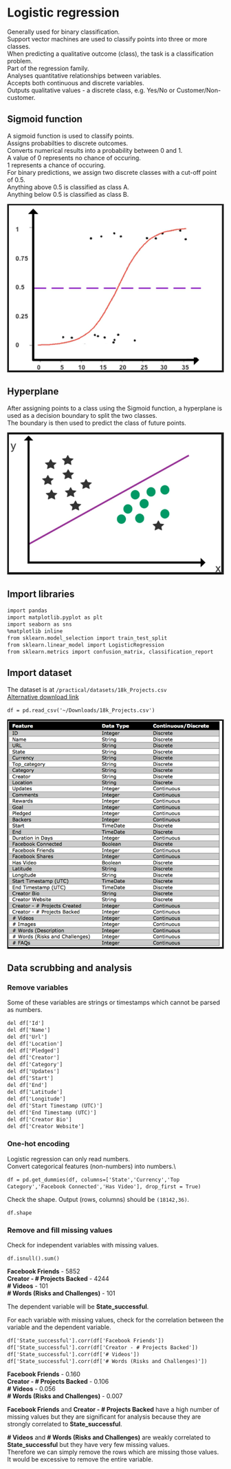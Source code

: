 # Logistic regression
Generally used for binary classification.\
Support vector machines are used to classify points into three or more classes.\
When predicting a qualitative outcome (class), the task is a classification problem.\
Part of the regression family.\
Analyses quantitative relationships between variables.\
Accepts both continuous and discrete variables.\
Outputs qualitative values - a discrete class, e.g. Yes/No or Customer/Non-customer.

## Sigmoid function
A sigmoid function is used to classify points.\
Assigns probabilties to discrete outcomes.\
Converts numerical results into a probability between 0 and 1.\
A value of 0 represents no chance of occuring.\
1 represents a chance of occuring.\
For binary predictions, we assign two discrete classes with a cut-off point of 0.5.\
Anything above 0.5 is classified as class A.\
Anything below 0.5 is classified as class B.

![Sigmoid function](/images/practical/sigmoid-function.png)

## Hyperplane

After assigning points to a class using the Sigmoid function, a hyperplane is used as a decision boundary to split the two classes.\
The boundary is then used to predict the class of future points.

![Hyperplane](/images/practical/hyperplane.png)

## Import libraries
```
import pandas
import matplotlib.pyplot as plt
import seaborn as sns
%matplotlib inline
from sklearn.model_selection import train_test_split
from sklearn.linear_model import LogisticRegression
from sklearn.metrics import confusion_matrix, classification_report
```

## Import dataset
The dataset is at `/practical/datasets/18k_Projects.csv`\
[Alternative download link](https://www.kaggle.com/tayoaki/kickstarter-dataset)
```
df = pd.read_csv('~/Downloads/18k_Projects.csv')
```
![Kickstarter dataset](/images/practical/kickstarter-dataset.png)

## Data scrubbing and analysis

### Remove variables
Some of these variables are strings or timestamps which cannot be parsed as numbers.
```
del df['Id']
del df['Name']
del df['Url']
del df['Location']
del df['Pledged']
del df['Creator']
del df['Category']
del df['Updates']
del df['Start']
del df['End']
del df['Latitude']
del df['Longitude']
del df['Start Timestamp (UTC)']
del df['End Timestamp (UTC)']
del df['Creator Bio']
del df['Creator Website']
```

### One-hot encoding
Logistic regression can only read numbers.\
Convert categorical features (non-numbers) into numbers.\
```
df = pd.get_dummies(df, columns=['State','Currency','Top Category','Facebook Connected','Has Video'], drop_first = True)
```

Check the shape. Output (rows, columns) should be `(18142,36)`.
```
df.shape
```

### Remove and fill missing values
Check for independent variables with missing values.
```
df.isnull().sum()
```
**Facebook Friends** - 5852\
**Creator - # Projects Backed**  - 4244\
**# Videos** - 101\
**# Words (Risks and Challenges)** - 101

The dependent variable will be **State_successful**.

For each variable with missing values, check for the correlation between the variable and the dependent variable.
```
df['State_successful'].corr(df['Facebook Friends'])
df['State_successful'].corr(df['Creator - # Projects Backed'])
df['State_successful'].corr(df['# Videos'])
df['State_successful'].corr(df['# Words (Risks and Challenges)'])
```
**Facebook Friends** - 0.160\
**Creator - # Projects Backed**  - 0.106\
**# Videos** - 0.056\
**# Words (Risks and Challenges)** - 0.007

**Facebook Friends** and **Creator - # Projects Backed** have a high number of missing values but they are significant for analysis because they are strongly correlated to **State_successful**.

**# Videos** and **# Words (Risks and Challenges)** are weakly correlated to **State_successful** but they have very few missing values.\
Therefore we can simply remove the rows which are missing those values.\
It would be excessive to remove the entire variable.